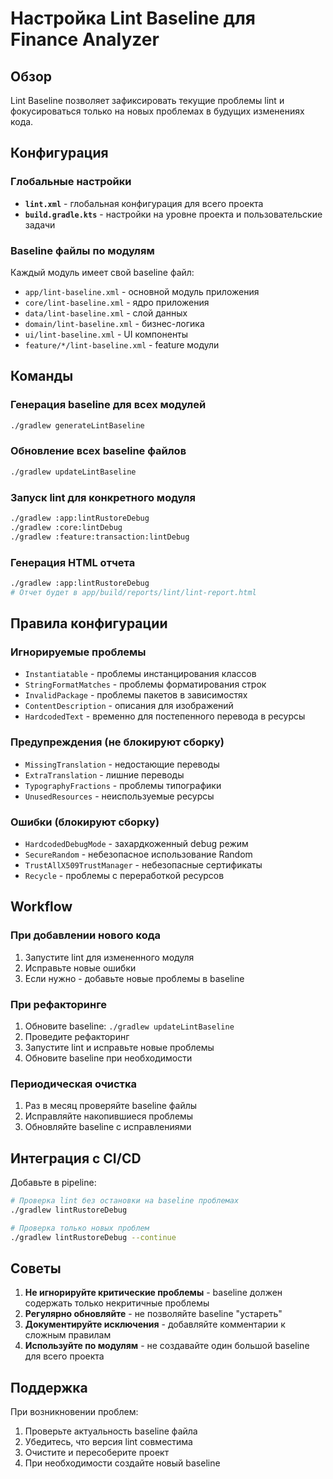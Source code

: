 # Настройка Lint Baseline для Finance Analyzer

## Обзор
Lint Baseline позволяет зафиксировать текущие проблемы lint и фокусироваться только на новых проблемах в будущих изменениях кода.

## Конфигурация

### Глобальные настройки
- **`lint.xml`** - глобальная конфигурация для всего проекта
- **`build.gradle.kts`** - настройки на уровне проекта и пользовательские задачи

### Baseline файлы по модулям
Каждый модуль имеет свой baseline файл:
- `app/lint-baseline.xml` - основной модуль приложения
- `core/lint-baseline.xml` - ядро приложения
- `data/lint-baseline.xml` - слой данных
- `domain/lint-baseline.xml` - бизнес-логика
- `ui/lint-baseline.xml` - UI компоненты
- `feature/*/lint-baseline.xml` - feature модули

## Команды

### Генерация baseline для всех модулей
```bash
./gradlew generateLintBaseline
```

### Обновление всех baseline файлов
```bash
./gradlew updateLintBaseline
```

### Запуск lint для конкретного модуля
```bash
./gradlew :app:lintRustoreDebug
./gradlew :core:lintDebug
./gradlew :feature:transaction:lintDebug
```

### Генерация HTML отчета
```bash
./gradlew :app:lintRustoreDebug
# Отчет будет в app/build/reports/lint/lint-report.html
```

## Правила конфигурации

### Игнорируемые проблемы
- `Instantiatable` - проблемы инстанцирования классов
- `StringFormatMatches` - проблемы форматирования строк
- `InvalidPackage` - проблемы пакетов в зависимостях
- `ContentDescription` - описания для изображений
- `HardcodedText` - временно для постепенного перевода в ресурсы

### Предупреждения (не блокируют сборку)
- `MissingTranslation` - недостающие переводы
- `ExtraTranslation` - лишние переводы
- `TypographyFractions` - проблемы типографики
- `UnusedResources` - неиспользуемые ресурсы

### Ошибки (блокируют сборку)
- `HardcodedDebugMode` - захардкоженный debug режим
- `SecureRandom` - небезопасное использование Random
- `TrustAllX509TrustManager` - небезопасные сертификаты
- `Recycle` - проблемы с переработкой ресурсов

## Workflow

### При добавлении нового кода
1. Запустите lint для измененного модуля
2. Исправьте новые ошибки
3. Если нужно - добавьте новые проблемы в baseline

### При рефакторинге
1. Обновите baseline: `./gradlew updateLintBaseline`
2. Проведите рефакторинг
3. Запустите lint и исправьте новые проблемы
4. Обновите baseline при необходимости

### Периодическая очистка
1. Раз в месяц проверяйте baseline файлы
2. Исправляйте накопившиеся проблемы
3. Обновляйте baseline с исправлениями

## Интеграция с CI/CD

Добавьте в pipeline:
```bash
# Проверка lint без остановки на baseline проблемах
./gradlew lintRustoreDebug

# Проверка только новых проблем
./gradlew lintRustoreDebug --continue
```

## Советы

1. **Не игнорируйте критические проблемы** - baseline должен содержать только некритичные проблемы
2. **Регулярно обновляйте** - не позволяйте baseline "устареть"
3. **Документируйте исключения** - добавляйте комментарии к сложным правилам
4. **Используйте по модулям** - не создавайте один большой baseline для всего проекта

## Поддержка

При возникновении проблем:
1. Проверьте актуальность baseline файла
2. Убедитесь, что версия lint совместима
3. Очистите и пересоберите проект
4. При необходимости создайте новый baseline 
